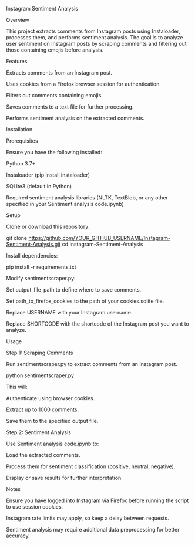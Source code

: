 Instagram Sentiment Analysis

Overview

This project extracts comments from Instagram posts using Instaloader, processes them, and performs sentiment analysis. The goal is to analyze user sentiment on Instagram posts by scraping comments and filtering out those containing emojis before analysis.

Features

Extracts comments from an Instagram post.

Uses cookies from a Firefox browser session for authentication.

Filters out comments containing emojis.

Saves comments to a text file for further processing.

Performs sentiment analysis on the extracted comments.

Installation

Prerequisites

Ensure you have the following installed:

Python 3.7+

Instaloader (pip install instaloader)

SQLite3 (default in Python)

Required sentiment analysis libraries (NLTK, TextBlob, or any other specified in your Sentiment analysis code.ipynb)

Setup

Clone or download this repository:

git clone https://github.com/YOUR_GITHUB_USERNAME/Instagram-Sentiment-Analysis.git
cd Instagram-Sentiment-Analysis

Install dependencies:

pip install -r requirements.txt

Modify sentimentscraper.py:

Set output_file_path to define where to save comments.

Set path_to_firefox_cookies to the path of your cookies.sqlite file.

Replace USERNAME with your Instagram username.

Replace SHORTCODE with the shortcode of the Instagram post you want to analyze.

Usage

Step 1: Scraping Comments

Run sentimentscraper.py to extract comments from an Instagram post.

python sentimentscraper.py

This will:

Authenticate using browser cookies.

Extract up to 1000 comments.

Save them to the specified output file.

Step 2: Sentiment Analysis

Use Sentiment analysis code.ipynb to:

Load the extracted comments.

Process them for sentiment classification (positive, neutral, negative).

Display or save results for further interpretation.

Notes

Ensure you have logged into Instagram via Firefox before running the script to use session cookies.

Instagram rate limits may apply, so keep a delay between requests.

Sentiment analysis may require additional data preprocessing for better accuracy.
